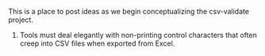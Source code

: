This is a place to post ideas as we begin conceptualizing the csv-validate project.

1. Tools must deal elegantly with non-printing control characters that often creep into CSV files when exported from Excel.
